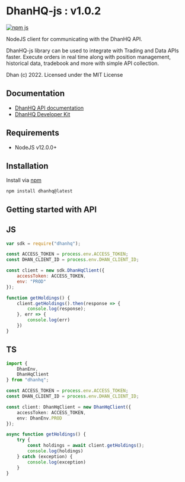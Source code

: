 # DhanHQ-js : v1.0.2

[![npm js](https://img.shields.io/npm/v/dhanhq.svg)](https://www.npmjs.com/package/dhanhq)

NodeJS client for communicating with the DhanHQ API.

DhanHQ-js library can be used to integrate with Trading and Data APIs faster. Execute orders in real time along with position management, historical data, tradebook and more with simple API collection.

Dhan (c) 2022. Licensed under the MIT License

## Documentation

- [DhanHQ API documentation](https://dhanhq.co/docs/v1/)
- [DhanHQ Developer Kit](https://api.dhan.co/)

## Requirements

- NodeJS v12.0.0+

## Installation

Install via [npm](https://www.npmjs.com/package/dhanhq)

    npm install dhanhq@latest

## Getting started with API

## JS

```javascript
var sdk = require("dhanhq");

const ACCESS_TOKEN = process.env.ACCESS_TOKEN;
const DHAN_CLIENT_ID = process.env.DHAN_CLIENT_ID;

const client = new sdk.DhanHqClient({
    accessToken: ACCESS_TOKEN,
    env: "PROD"
});

function getHoldings() {
    client.getHoldings().then(response => {
        console.log(response);
    }, err => {
        console.log(err)
    })
}
```

## TS

```typescript
import {
    DhanEnv,
    DhanHqClient
} from "dhanhq";

const ACCESS_TOKEN = process.env.ACCESS_TOKEN;
const DHAN_CLIENT_ID = process.env.DHAN_CLIENT_ID;

const client: DhanHqClient = new DhanHqClient({
    accessToken: ACCESS_TOKEN,
    env: DhanEnv.PROD
});

async function getHoldings() {
    try {
        const holdings = await client.getHoldings();
        console.log(holdings)
    } catch (exception) {
        console.log(exception)
    }
}
```
